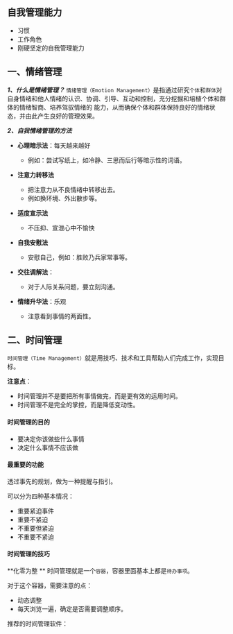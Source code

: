 ## 自我管理能力
- 习惯
- 工作角色
- 刚硬坚定的自我管理能力

## 一、情绪管理
***1、什么是情绪管理？***
`情绪管理（Emotion Management）`是指通过研究`个体`和`群体`对自身情绪和他人情绪的认识、协调、引导、互动和控制，充分挖掘和培植个体和群体的情绪智商、培养驾驭情绪的
能力，从而确保个体和群体保持良好的情绪状态，并由此产生良好的管理效果。


***2、自我情绪管理的方法***
- **心理暗示法**：每天越来越好
	- 例如：尝试写纸上，如冷静、三思而后行等暗示性的词语。
- **注意力转移法**
	- 把注意力从不良情绪中转移出去。
	- 例如换环境、外出散步等。
	
- **适度宣示法**
	- 不压抑、宣泄心中不愉快
- **自我安慰法**
	- 安慰自己，例如：胜败乃兵家常事等。
- **交往调解法**：
	- 对于人际关系问题，要立刻沟通。
- **情绪升华法**：乐观
	- 注意看到事情的两面性。

## 二、时间管理
`时间管理（Time Management）`就是用技巧、技术和工具帮助人们完成工作，实现目标。

**注意点**：
- 时间管理并不是要把所有事情做完，而是更有效的运用时间。
- 时间管理不是完全的掌控，而是降低变动性。

#### 时间管理的目的
- 要决定你该做些什么事情
- 决定什么事情不应该做

#### 最重要的功能
透过事先的规划，做为一种提醒与指引。

可以分为四种基本情况：
- 重要紧迫事件
- 重要不紧迫
- 不重要但紧迫
- 不重要不紧迫


#### 时间管理的技巧
**化零为整 **
时间管理就是一个`容器`，容器里面基本上都是`待办事项`。

对于这个容器，需要注意的点：
- 动态调整
- 每天浏览一遍，确定是否需要调整顺序。

推荐的时间管理软件：

